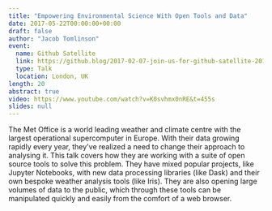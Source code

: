 ```yaml
---
title: "Empowering Environmental Science With Open Tools and Data"
date: 2017-05-22T00:00:00+00:00
draft: false
author: "Jacob Tomlinson"
event:
  name: Github Satellite
  link: https://github.blog/2017-02-07-join-us-for-github-satellite-2017-may-22-23-in-london-uk/
  type: Talk
  location: London, UK
length: 20
abstract: true
video: https://www.youtube.com/watch?v=K0svhmx0nRE&t=455s
slides: null
---
```


The Met Office is a world leading weather and climate centre with the largest operational supercomputer in Europe. With their data growing rapidly every year,  they've realized a need to change their approach to analysing it. This talk covers how they are working with a suite of open source tools to solve this problem. They have mixed popular projects, like Jupyter Notebooks, with new data processing libraries (like Dask) and their own bespoke weather analysis tools (like Iris). They are also opening large volumes of data to the public, which through these tools can be manipulated quickly and easily from the comfort of a web browser.